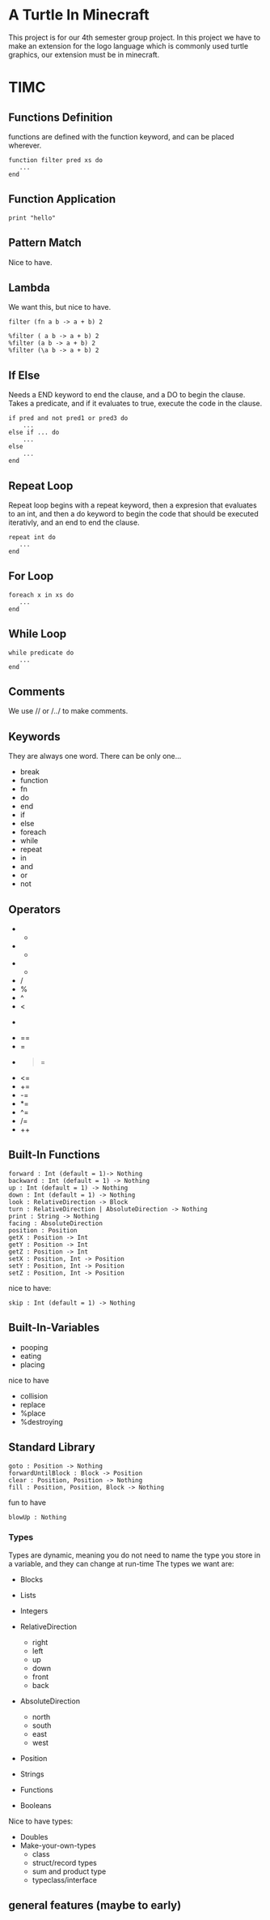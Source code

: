 # A Turtle In Minecraft
This project is for our 4th semester group project. In this project we have to make an extension for the logo language which is commonly used turtle graphics, our extension must be in minecraft.

# TIMC
## Functions Definition
functions are defined with the function keyword, and can be placed wherever.

```
function filter pred xs do
   ...
end
```

## Function Application
```
print "hello"
```

## Pattern Match
Nice to have.

## Lambda
We want this, but nice to have.

```
filter (fn a b -> a + b) 2

%filter ( a b -> a + b) 2
%filter (a b -> a + b) 2
%filter (\a b -> a + b) 2
```


## If Else
Needs a END keyword to end the clause, and a DO to begin the clause. Takes a predicate, and if it evaluates to true, execute the code in the clause.

```
if pred and not pred1 or pred3 do
    ...
else if ... do
    ...
else
    ...
end
```

## Repeat Loop
Repeat loop begins with a repeat keyword, then a expresion that evaluates to an int, and then a do keyword to begin the code that should be executed iterativly, and an end to end the clause.

```
repeat int do
   ...
end
```

## For Loop
```
foreach x in xs do
   ...
end
```

## While Loop
```
while predicate do
   ...
end
```

## Comments
We use // or /*..*/ to make comments.

## Keywords
They are always one word. There can be only one...

- break
- function
- fn
- do
- end
- if
- else
- foreach
- while
- repeat
- in
- and
- or
- not

## Operators
- +
- -
- *
- /
- %
- ^
- <
- >
- ==
- =
- >=
- <=
- +=
- -=
- *=
- ^=
- /=
- ++

## Built-In Functions
```
forward : Int (default = 1)-> Nothing
backward : Int (default = 1) -> Nothing
up : Int (default = 1) -> Nothing
down : Int (default = 1) -> Nothing
look : RelativeDirection -> Block
turn : RelativeDirection | AbsoluteDirection -> Nothing
print : String -> Nothing
facing : AbsoluteDirection
position : Position
getX : Position -> Int
getY : Position -> Int
getZ : Position -> Int
setX : Position, Int -> Position
setY : Position, Int -> Position
setZ : Position, Int -> Position
```

nice to have:
```
skip : Int (default = 1) -> Nothing
```


## Built-In-Variables
- pooping
- eating
- placing

nice to have
- collision
- replace
- %place
- %destroying

## Standard Library
```
goto : Position -> Nothing
forwardUntilBlock : Block -> Position
clear : Position, Position -> Nothing
fill : Position, Position, Block -> Nothing
```

fun to have
```
blowUp : Nothing
```

### Types
Types are dynamic, meaning you do not need to name the type you store in a variable, and they can change at run-time The types we want are:

- Blocks
- Lists
- Integers
- RelativeDirection
    - right
    - left
    - up
    - down
    - front
    - back

- AbsoluteDirection
    - north
    - south
    - east
    - west

- Position
- Strings
- Functions
- Booleans

Nice to have types:
- Doubles
- Make-your-own-types
    - class
    - struct/record types
    - sum and product type
    - typeclass/interface

## general features (maybe to early)
